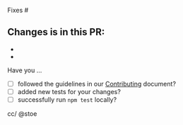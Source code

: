 Fixes #

Changes is in this PR:
-
-
-

Have you ...
- [ ] followed the guidelines in our [Contributing](https://github.com/Homebrew/brew/blob/master/CONTRIBUTING.md) document?
- [ ] added new tests for your changes?
- [ ] successfully run `npm test` locally?

cc/ @stoe
